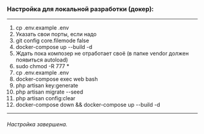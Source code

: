 ### Настройка для локальной разработки (докер):
---------------------------------------
1. cp .env.example .env
2. Указать свои порты, если надо
3. git config core.filemode false
4. docker-compose up --build -d
5. Ждать пока композер не отработает своё (в папке vendor должен появиться autoload)
6. sudo chmod -R 777 *
7. cp .env.example .env
8. docker-compose exec web bash
9. php artisan key:generate
10. php artisan migrate --seed
11. php artisan config:clear
12. docker-compose down && docker-compose up --build -d
---------------------------------------
###### Настройка завершена.
